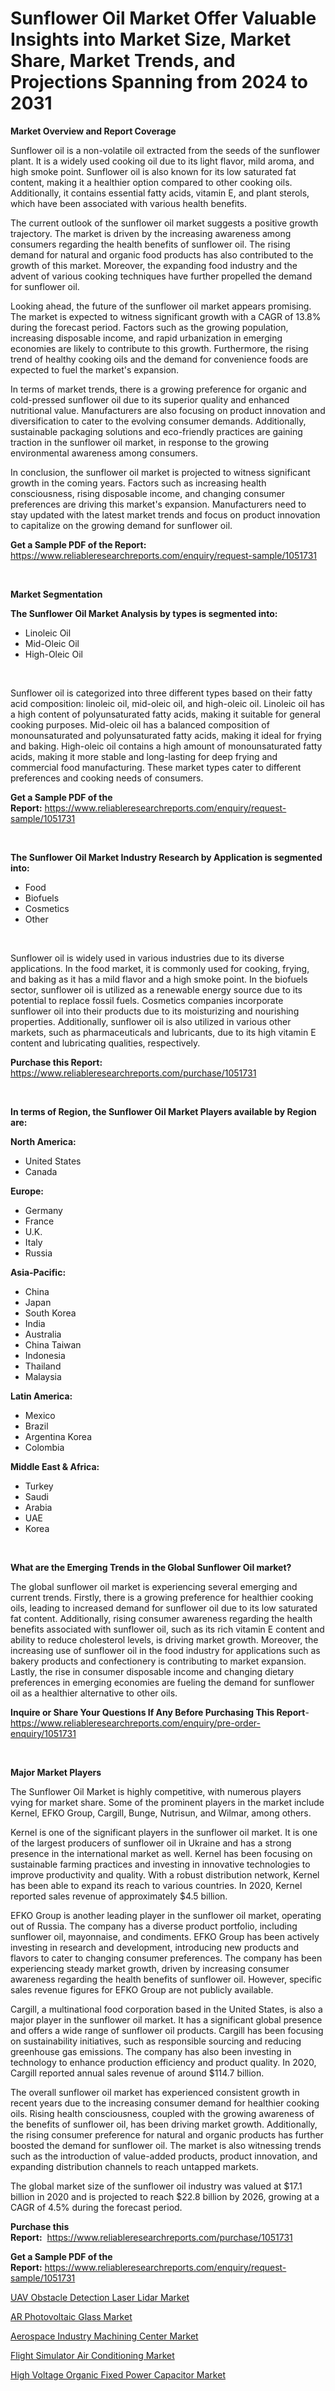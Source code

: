 <p><h1>Sunflower Oil Market Offer Valuable Insights into Market Size, Market Share, Market Trends, and Projections Spanning from 2024 to 2031</h1></p><p><strong>Market Overview and Report Coverage</strong></p>
<p><p>Sunflower oil is a non-volatile oil extracted from the seeds of the sunflower plant. It is a widely used cooking oil due to its light flavor, mild aroma, and high smoke point. Sunflower oil is also known for its low saturated fat content, making it a healthier option compared to other cooking oils. Additionally, it contains essential fatty acids, vitamin E, and plant sterols, which have been associated with various health benefits.</p><p>The current outlook of the sunflower oil market suggests a positive growth trajectory. The market is driven by the increasing awareness among consumers regarding the health benefits of sunflower oil. The rising demand for natural and organic food products has also contributed to the growth of this market. Moreover, the expanding food industry and the advent of various cooking techniques have further propelled the demand for sunflower oil.</p><p>Looking ahead, the future of the sunflower oil market appears promising. The market is expected to witness significant growth with a CAGR of 13.8% during the forecast period. Factors such as the growing population, increasing disposable income, and rapid urbanization in emerging economies are likely to contribute to this growth. Furthermore, the rising trend of healthy cooking oils and the demand for convenience foods are expected to fuel the market's expansion.</p><p>In terms of market trends, there is a growing preference for organic and cold-pressed sunflower oil due to its superior quality and enhanced nutritional value. Manufacturers are also focusing on product innovation and diversification to cater to the evolving consumer demands. Additionally, sustainable packaging solutions and eco-friendly practices are gaining traction in the sunflower oil market, in response to the growing environmental awareness among consumers.</p><p>In conclusion, the sunflower oil market is projected to witness significant growth in the coming years. Factors such as increasing health consciousness, rising disposable income, and changing consumer preferences are driving this market's expansion. Manufacturers need to stay updated with the latest market trends and focus on product innovation to capitalize on the growing demand for sunflower oil.</p></p>
<p><strong>Get a Sample PDF of the Report:</strong> <a href="https://www.reliableresearchreports.com/enquiry/request-sample/1051731">https://www.reliableresearchreports.com/enquiry/request-sample/1051731</a></p>
<p>&nbsp;</p>
<p><strong>Market Segmentation</strong></p>
<p><strong>The Sunflower Oil Market Analysis by types is segmented into:</strong></p>
<p><ul><li>Linoleic Oil</li><li>Mid-Oleic Oil</li><li>High-Oleic Oil</li></ul></p>
<p>&nbsp;</p>
<p><p>Sunflower oil is categorized into three different types based on their fatty acid composition: linoleic oil, mid-oleic oil, and high-oleic oil. Linoleic oil has a high content of polyunsaturated fatty acids, making it suitable for general cooking purposes. Mid-oleic oil has a balanced composition of monounsaturated and polyunsaturated fatty acids, making it ideal for frying and baking. High-oleic oil contains a high amount of monounsaturated fatty acids, making it more stable and long-lasting for deep frying and commercial food manufacturing. These market types cater to different preferences and cooking needs of consumers.</p></p>
<p><strong>Get a Sample PDF of the Report:</strong>&nbsp;<a href="https://www.reliableresearchreports.com/enquiry/request-sample/1051731">https://www.reliableresearchreports.com/enquiry/request-sample/1051731</a></p>
<p>&nbsp;</p>
<p><strong>The Sunflower Oil Market Industry Research by Application is segmented into:</strong></p>
<p><ul><li>Food</li><li>Biofuels</li><li>Cosmetics</li><li>Other</li></ul></p>
<p>&nbsp;</p>
<p><p>Sunflower oil is widely used in various industries due to its diverse applications. In the food market, it is commonly used for cooking, frying, and baking as it has a mild flavor and a high smoke point. In the biofuels sector, sunflower oil is utilized as a renewable energy source due to its potential to replace fossil fuels. Cosmetics companies incorporate sunflower oil into their products due to its moisturizing and nourishing properties. Additionally, sunflower oil is also utilized in various other markets, such as pharmaceuticals and lubricants, due to its high vitamin E content and lubricating qualities, respectively.</p></p>
<p><strong>Purchase this Report:</strong>&nbsp; <a href="https://www.reliableresearchreports.com/purchase/1051731">https://www.reliableresearchreports.com/purchase/1051731</a></p>
<p>&nbsp;</p>
<p><strong>In terms of Region, the Sunflower Oil Market Players available by Region are:</strong></p>
<p>
    <p> <strong> North America: </strong>
        <ul>
            <li>United States</li>
            <li>Canada</li>
        </ul>
        </p> 
    <p> <strong> Europe: </strong>
        <ul>
            <li>Germany</li>
            <li>France</li>
            <li>U.K.</li>
            <li>Italy</li>
            <li>Russia</li>
        </ul>
        </p> 
    <p> <strong> Asia-Pacific: </strong>
        <ul>
            <li>China</li>
            <li>Japan</li>
            <li>South Korea</li>
            <li>India</li>
            <li>Australia</li>
            <li>China Taiwan</li>
            <li>Indonesia</li>
            <li>Thailand</li>
            <li>Malaysia</li>
        </ul>
        </p> 
    <p> <strong> Latin America: </strong>
        <ul>
            <li>Mexico</li>
            <li>Brazil</li>
            <li>Argentina Korea</li>
            <li>Colombia</li>
        </ul>
        </p> 
    <p> <strong> Middle East & Africa: </strong>
        <ul>
            <li>Turkey</li>
            <li>Saudi</li>
            <li>Arabia</li>
            <li>UAE</li>
            <li>Korea</li>
        </ul>
    </p>
    </p>
<p>&nbsp;</p>
<p><strong>What are the Emerging Trends in the Global Sunflower Oil market?</strong></p>
<p><p>The global sunflower oil market is experiencing several emerging and current trends. Firstly, there is a growing preference for healthier cooking oils, leading to increased demand for sunflower oil due to its low saturated fat content. Additionally, rising consumer awareness regarding the health benefits associated with sunflower oil, such as its rich vitamin E content and ability to reduce cholesterol levels, is driving market growth. Moreover, the increasing use of sunflower oil in the food industry for applications such as bakery products and confectionery is contributing to market expansion. Lastly, the rise in consumer disposable income and changing dietary preferences in emerging economies are fueling the demand for sunflower oil as a healthier alternative to other oils.</p></p>
<p><strong>Inquire or Share Your Questions If Any Before Purchasing This Report</strong>- <a href="https://www.reliableresearchreports.com/enquiry/pre-order-enquiry/1051731">https://www.reliableresearchreports.com/enquiry/pre-order-enquiry/1051731</a></p>
<p>&nbsp;</p>
<p><strong>Major Market Players</strong></p>
<p><p>The Sunflower Oil Market is highly competitive, with numerous players vying for market share. Some of the prominent players in the market include Kernel, EFKO Group, Cargill, Bunge, Nutrisun, and Wilmar, among others.</p><p>Kernel is one of the significant players in the sunflower oil market. It is one of the largest producers of sunflower oil in Ukraine and has a strong presence in the international market as well. Kernel has been focusing on sustainable farming practices and investing in innovative technologies to improve productivity and quality. With a robust distribution network, Kernel has been able to expand its reach to various countries. In 2020, Kernel reported sales revenue of approximately $4.5 billion.</p><p>EFKO Group is another leading player in the sunflower oil market, operating out of Russia. The company has a diverse product portfolio, including sunflower oil, mayonnaise, and condiments. EFKO Group has been actively investing in research and development, introducing new products and flavors to cater to changing consumer preferences. The company has been experiencing steady market growth, driven by increasing consumer awareness regarding the health benefits of sunflower oil. However, specific sales revenue figures for EFKO Group are not publicly available.</p><p>Cargill, a multinational food corporation based in the United States, is also a major player in the sunflower oil market. It has a significant global presence and offers a wide range of sunflower oil products. Cargill has been focusing on sustainability initiatives, such as responsible sourcing and reducing greenhouse gas emissions. The company has also been investing in technology to enhance production efficiency and product quality. In 2020, Cargill reported annual sales revenue of around $114.7 billion.</p><p>The overall sunflower oil market has experienced consistent growth in recent years due to the increasing consumer demand for healthier cooking oils. Rising health consciousness, coupled with the growing awareness of the benefits of sunflower oil, has been driving market growth. Additionally, the rising consumer preference for natural and organic products has further boosted the demand for sunflower oil. The market is also witnessing trends such as the introduction of value-added products, product innovation, and expanding distribution channels to reach untapped markets.</p><p>The global market size of the sunflower oil industry was valued at $17.1 billion in 2020 and is projected to reach $22.8 billion by 2026, growing at a CAGR of 4.5% during the forecast period.</p></p>
<p><strong>Purchase this Report:</strong>&nbsp;&nbsp;<a href="https://www.reliableresearchreports.com/purchase/1051731">https://www.reliableresearchreports.com/purchase/1051731</a></p>
<p></p>
<p><strong>Get a Sample PDF of the Report:</strong>&nbsp;<a href="https://www.reliableresearchreports.com/enquiry/request-sample/1051731">https://www.reliableresearchreports.com/enquiry/request-sample/1051731</a></p>
<p><p><a href="https://issuu.com/reportprime-2/docs/uav-obstacle-detection-laser-lidar-market-size-203">UAV Obstacle Detection Laser Lidar Market</a></p><p><a href="https://github.com/marloy8/Market-Research-Report-List-2/blob/main/ar-photovoltaic-glass-market.md">AR Photovoltaic Glass Market</a></p><p><a href="https://issuu.com/reportprime-2/docs/aerospace-industry-machining-center-market-size-20">Aerospace Industry Machining Center Market</a></p><p><a href="https://issuu.com/reportprime-2/docs/flight-simulator-air-conditioning-market-size-2030">Flight Simulator Air Conditioning Market</a></p><p><a href="https://github.com/mahnoor2003/Market-Research-Report-List-2/blob/main/high-voltage-organic-fixed-power-capacitor-market.md">High Voltage Organic Fixed Power Capacitor Market</a></p></p>
